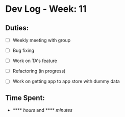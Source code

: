 # Dev Log - Week: 11
 
## Duties:
  - [ ] Weekly meeting with group
  - [ ] Bug fixing
  - [ ] Work on TA's feature
  - [ ] Refactoring (in progress)
  - [ ] Work on getting app to app store with dummy data

 
## Time Spent: 
  * **** _hours_ and **** _minutes_
